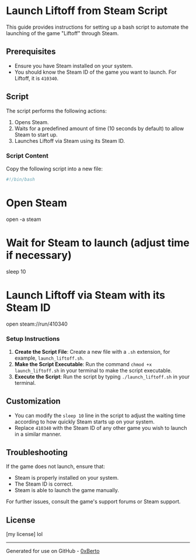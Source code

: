 # Launch Liftoff from Steam Script

This guide provides instructions for setting up a bash script to automate the launching of the game "Liftoff" through Steam.

## Prerequisites

- Ensure you have Steam installed on your system.
- You should know the Steam ID of the game you want to launch. For Liftoff, it is `410340`.

## Script

The script performs the following actions:

1. Opens Steam.
2. Waits for a predefined amount of time (10 seconds by default) to allow Steam to start up.
3. Launches Liftoff via Steam using its Steam ID.

### Script Content

Copy the following script into a new file:

```bash
#!/bin/bash
```

# Open Steam
open -a steam

# Wait for Steam to launch (adjust time if necessary)
sleep 10

# Launch Liftoff via Steam with its Steam ID
open steam://run/410340

### Setup Instructions

1. **Create the Script File**: Create a new file with a `.sh` extension, for example, `launch_liftoff.sh`.
2. **Make the Script Executable**: Run the command `chmod +x launch_liftoff.sh` in your terminal to make the script executable.
3. **Execute the Script**: Run the script by typing `./launch_liftoff.sh` in your terminal.

## Customization

- You can modify the `sleep 10` line in the script to adjust the waiting time according to how quickly Steam starts up on your system.
- Replace `410340` with the Steam ID of any other game you wish to launch in a similar manner.

## Troubleshooting

If the game does not launch, ensure that:

- Steam is properly installed on your system.
- The Steam ID is correct.
- Steam is able to launch the game manually.

For further issues, consult the game's support forums or Steam support.

## License

[my license] lol

---
Generated for use on GitHub - [0xBerto](https://twitter.com/0xberto)

